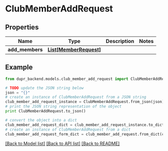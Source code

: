 # ClubMemberAddRequest


## Properties
Name | Type | Description | Notes
------------ | ------------- | ------------- | -------------
**add_members** | [**List[MemberRequest]**](MemberRequest.md) |  | 

## Example

```python
from dupr_backend.models.club_member_add_request import ClubMemberAddRequest

# TODO update the JSON string below
json = "{}"
# create an instance of ClubMemberAddRequest from a JSON string
club_member_add_request_instance = ClubMemberAddRequest.from_json(json)
# print the JSON string representation of the object
print ClubMemberAddRequest.to_json()

# convert the object into a dict
club_member_add_request_dict = club_member_add_request_instance.to_dict()
# create an instance of ClubMemberAddRequest from a dict
club_member_add_request_form_dict = club_member_add_request.from_dict(club_member_add_request_dict)
```
[[Back to Model list]](../README.md#documentation-for-models) [[Back to API list]](../README.md#documentation-for-api-endpoints) [[Back to README]](../README.md)


